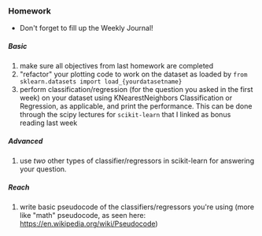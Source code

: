 ### Homework
* Don't forget to fill up the Weekly Journal! 

##### Basic
1. make sure all objectives from last homework are completed
2. "refactor" your plotting code to work on the dataset as loaded by `from sklearn.datasets import load_{yourdatasetname}`
3. perform classification/regression (for the question you asked in the first week) on your dataset using KNearestNeighbors Classification or Regression, as applicable, and print the performance. This can be done through the scipy lectures for `scikit-learn` that I linked as bonus reading last week

##### Advanced
1. use *two* other types of classifier/regressors in scikit-learn for answering your question.

##### Reach
1. write basic pseudocode of the classifiers/regressors you're using (more like "math" pseudocode, as seen here: https://en.wikipedia.org/wiki/Pseudocode)
